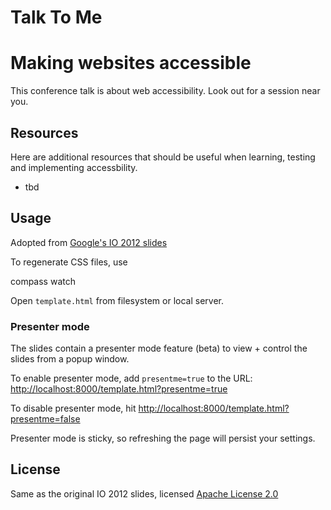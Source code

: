 # Talk To Me
# Making websites accessible

This conference talk is about web accessibility. Look out for a session near you.

## Resources

Here are additional resources that should be useful when learning, testing and implementing accessbility.

* tbd

## Usage

Adopted from [Google's IO 2012 slides](https://code.google.com/p/io-2012-slides/)

To regenerate CSS files, use

  compass watch

Open `template.html` from filesystem or local server.

### Presenter mode

The slides contain a presenter mode feature (beta) to view + control the slides
from a popup window.

To enable presenter mode, add `presentme=true` to the URL: [http://localhost:8000/template.html?presentme=true](http://localhost:8000/template.html?presentme=true)

To disable presenter mode, hit [http://localhost:8000/template.html?presentme=false](http://localhost:8000/template.html?presentme=false)

Presenter mode is sticky, so refreshing the page will persist your settings.

## License

Same as the original IO 2012 slides, licensed [Apache License 2.0](http://www.apache.org/licenses/LICENSE-2.0)